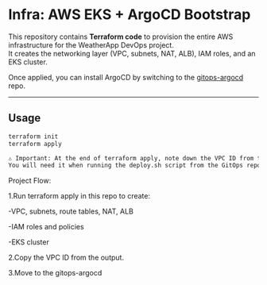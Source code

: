 # Infra: AWS EKS + ArgoCD Bootstrap

This repository contains **Terraform code** to provision the entire AWS infrastructure for the WeatherApp DevOps project.  
It creates the networking layer (VPC, subnets, NAT, ALB), IAM roles, and an EKS cluster.  

Once applied, you can install ArgoCD by switching to the [gitops-argocd](https://github.com/your-org/gitops-argocd) repo.

---

## Usage

```bash
terraform init
terraform apply

⚠️ Important: At the end of terraform apply, note down the VPC ID from the Terraform output.
You will need it when running the deploy.sh script from the GitOps repo.
```
Project Flow:

1.Run terraform apply in this repo to create:

-VPC, subnets, route tables, NAT, ALB

-IAM roles and policies

-EKS cluster

2.Copy the VPC ID from the output.

3.Move to the gitops-argocd
